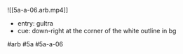 

![[5a-a-06.arb.mp4]]

* entry: gultra
* cue: down-right at the corner of the white outline in bg

#arb #5a #5a-a-06

